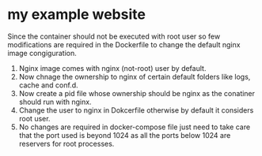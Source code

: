 # my example website

Since the container should not be executed with root user so few modifications are required in the Dockerfile to change the default nginx image congiguration.
1) Nginx image comes with nginx (not-root) user by default.
2) Now chnage the ownership to nginx  of certain default folders like logs, cache and conf.d. 
3) Now create a pid file whose ownership should be nginx as the conatiner should run with nginx.
4) Change the user to nginx in Dokcerfile otherwise by default it considers root user.
5) No changes are required in docker-compose file just need to take care that the port used is beyond 1024 as all the ports below  1024 are reservers for root processes.
